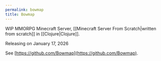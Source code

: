 ```yaml
---
permalink: bowmap
title: Bowmap
---
```

WIP MMORPG Minecraft Server, [[Minecraft Server From Scratch|written from scratch]] in [[Clojure|Clojure]].

Releasing on January 17, 2026

See [https://github.com/Bowmap](https://github.com/Bowmap).